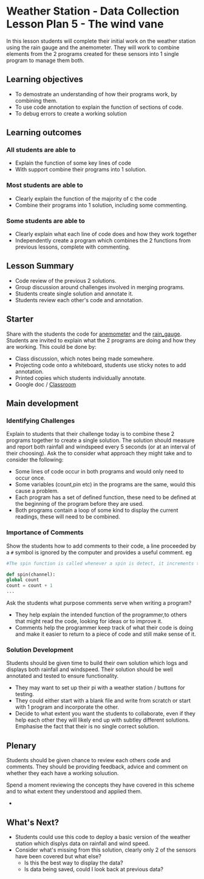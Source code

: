 #  Weather Station - Data Collection Lesson Plan 5 - The wind vane

In this lesson students will complete their initial work on the weather station using the rain gauge and the anemometer. They will work to combine elements from the 2 programs created  for these sensors into 1 single program to manage them both.

## Learning objectives

- To demostrate an understanding of how their programs work, by combining them.
- To use code annotation to explain the function of sections of code.
- To debug errors to create a working solution

## Learning outcomes

### All students are able to

- Explain the function of some key lines of code
- With support combine their programs into 1 solution.

### Most students are able to

- Clearly explain the function of the majority of c the code
- Combine their programs into 1 solution, including some commenting.

### Some students are able to

- Clearly explain what each line of code does and how they work together
- Independently create a program which combines the 2 functions from previous lessons, complete with commenting.

## Lesson Summary

- Code review of the previous 2 solutions.
- Group discussion around challenges involved in merging programs.
- Students create single solution and annotate it.
- Students review each other's code and annotation.

## Starter

Share with the students the code for [anemometer](../lesson-4/code/wind_final.py) and the [rain_gauge](../lesson-4/code/rain_interrupt.py). Students are invited to explain what the 2 programs are doing and how they are working. This could be done by:
- Class discussion, which notes being made somewhere.
- Projecting code onto a whiteboard, students use sticky notes to add annotation.
- Printed copies which students individually annotate.
- Google doc / [Classroom](classroom.google.com)

## Main development

### Identifying Challenges

Explain to students that their challenge today is to combine these 2 programs together to create a single solution. The solution should measure and report both rainfall and windspeed every 5 seconds (or at an interval of their choosing). Ask the to consider what approach they might take and to consider the following:

- Some lines of code occur in both programs and would only need to occur once.
- Some variables (count,pin etc) in the programs are the same, would this cause a problem.
- Each program has a set of defined function, these need to be defined at the beginning of the program before they are used.
- Both programs contain a loop of some kind to display the current readings, these will need to be combined.

### Importance of Comments
Show the students how to add comments to their code, a line proceeded by a `#` symbol is ignored by the computer and provides a useful comment. eg

  ```python
#The spin function is called whenever a spin is detect, it increments the count variable and print it out

def spin(channel):
  global count
  count = count + 1
  ...
```

Ask the students what purpose comments serve when writing a program?
- They help explain the intended function of the programmer,to others that might read the code, looking for ideas or to improve it.
- Comments help the programmer keep track of what their code is doing and make it easier to return to a piece of code and still make sense of it.

### Solution Development

Students should be given time to build their own solution which logs and displays both rainfall and windspeed. Their solution should be well annotated and tested to ensure functionality.

- They may want to set up their pi with a weather station / buttons for testing.
- They could either start with a blank file and write from scratch or start with 1 program and incorporate the other.
- Decide to what extent you want the students to collaborate, even if they help each other they will likely end up with subtley different solutions. Emphasise the fact that their is no single correct solution.

## Plenary
Students should be given chance to review each others code and comments. They should be providing feedback, advice and comment on whether they each have a working soluution.

Spend a moment reviewing the concepts they have covered in this scheme and to what extent they understood and applied them.

-

## What's Next?
- Students could use this code to deploy a basic version of the weather station which displys data on rainfall and wind speed.
- Consider what's missing from this solution, clearly only 2 of the sensors have been covered but what else?
    - Is this the best way to display the data?
    - Is data being saved, could I look back at previous data?
